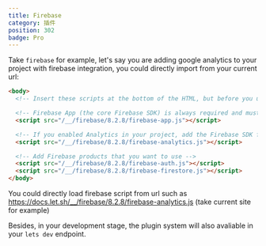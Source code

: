 ```yaml
---
title: Firebase
category: 插件
position: 302
badge: Pro
---
```


Take `firebase` for example, let's say you are adding google analytics to your project with firebase integration, you could directly import from your current url:

```html
<body>
  <!-- Insert these scripts at the bottom of the HTML, but before you use any Firebase services -->

  <!-- Firebase App (the core Firebase SDK) is always required and must be listed first -->
  <script src="/__/firebase/8.2.8/firebase-app.js"></script>

  <!-- If you enabled Analytics in your project, add the Firebase SDK for Analytics -->
  <script src="/__/firebase/8.2.8/firebase-analytics.js"></script>

  <!-- Add Firebase products that you want to use -->
  <script src="/__/firebase/8.2.8/firebase-auth.js"></script>
  <script src="/__/firebase/8.2.8/firebase-firestore.js"></script>
</body>
```

You could directly load firebase script from url such as <https://docs.let.sh/__/firebase/8.2.8/firebase-analytics.js> (take current site for example)

Besides, in your development stage, the plugin system will also avaliable in your `lets dev` endpoint.

